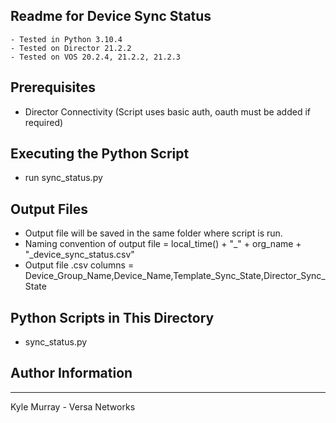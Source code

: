 ## Readme for Device Sync Status
    - Tested in Python 3.10.4
    - Tested on Director 21.2.2
    - Tested on VOS 20.2.4, 21.2.2, 21.2.3

## Prerequisites 
  - Director Connectivity (Script uses basic auth, oauth must be added if required)

## Executing the Python Script
  - run sync_status.py

## Output Files
  - Output file will be saved in the same folder where script is run.
  - Naming convention of output file = local_time() + "_" + org_name + "_device_sync_status.csv"
  - Output file .csv columns = Device_Group_Name,Device_Name,Template_Sync_State,Director_Sync_State 

## Python Scripts in This Directory
  - sync_status.py


## Author Information
------------------

Kyle Murray - Versa Networks